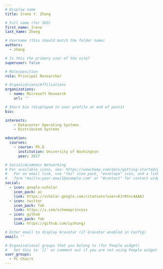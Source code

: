 ```yaml
---
# Display name
title: Irene Y. Zhang

# Full name (for SEO)
first_name: Irene
last_name: Zhang

# Username (this should match the folder name)
authors:
  - zhang

# Is this the primary user of the site?
superuser: false

# Role/position
role: Principal Researcher

# Organizations/Affiliations
organizations:
  - name: Microsoft Research
    url: ''

# Short bio (displayed in user profile at end of posts)
bio: 

interests:
    - Datacenter Operating Systems
    - Distributed Systems

education:
  courses:
    - course: Ph.D
      institution: University of Washington
      year: 2017

# Social/Academic Networking
# For available icons, see: https://wowchemy.com/docs/getting-started/page-builder/#icons
#   For an email link, use "fas" icon pack, "envelope" icon, and a link in the
#   form "mailto:your-email@example.com" or "#contact" for contact widget.
social:
  - icon: google-scholar
    icon_pack: ai
    link: https://scholar.google.com/citations?user=KJrRtncAAAAJ
  - icon: twitter
    icon_pack: fab
    link: https://x.com/schemeprincess
  - icon: github
    icon_pack: fab
    link: https://github.com/iyzhang/

# Enter email to display Gravatar (if Gravatar enabled in Config)
email: ''

# Organizational groups that you belong to (for People widget)
#   Set this to `[]` or comment out if you are not using People widget.
user_groups:
  - PC Chairs
---
```

